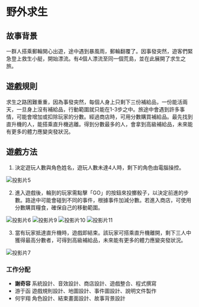 # 野外求生

## 故事背景
一群人搭乘郵輪開心出遊，途中遇到暴風雨，郵輪翻覆了。因事發突然，遊客們緊急登上救生小艇，開始漂流。有4個人漂流至同一個荒島，並在此展開了求生之旅。

## 遊戲規則
求生之路困難重重，因為事發突然，每個人身上只剩下三份補給品，一份能活兩天，一旦身上沒有補給品，行動範圍就只能在1-3步之中。旅途中會遇到許多事情，可能會增加或扣除玩家的分數。經過商店時，可用分數購買補給品。最先找到直升機的人，能搭乘直升機逃離。得到分數最多的人，會拿到高級補給品，未來能有更多的體力應變突發狀況。

## 遊戲方法
1. 決定遊玩人數與角色姓名，遊玩人數未達4人時，剩下的角色由電腦操控。

![投影片5](https://user-images.githubusercontent.com/88066658/187587217-37eac497-e53a-4d6d-872d-edb6cedd6931.PNG)

2. 進入遊戲後，輪到的玩家需點擊「GO」的按鈕來投擲骰子，以決定前進的步數。路途中可能會碰到不同的事件，根據事件加減分數。若進入商店，可使用分數購買糧食，確保自己的移動範圍。

![投影片6](https://user-images.githubusercontent.com/88066658/187587607-a9183435-fbfb-4ef1-8ddd-22e01ad93a33.PNG)
![投影片9](https://user-images.githubusercontent.com/88066658/187587619-c2cd126d-b90d-453a-9ba5-23c747c48f09.PNG)
![投影片10](https://user-images.githubusercontent.com/88066658/187587626-064d2012-d69d-4e0d-85f1-1d1ae458d2a8.PNG)
![投影片11](https://user-images.githubusercontent.com/88066658/187587636-315fa5cd-f3f9-4128-86b8-dedfe4505570.PNG)

3. 當有玩家抵達直升機時，遊戲即結束。該玩家可搭乘直升機離開，剩下三人中獲得最高分數者，可得到高級補給品，未來能有更多的體力應變突發狀況。

![投影片7](https://user-images.githubusercontent.com/88066658/187587830-c6b649cf-a776-48e7-88fc-71420ce2b664.PNG)



### 工作分配
- **謝奇容**  系統設計、音效設計、商店設計、遊戲整合、程式撰寫
- 游于函  遊戲規則設計、地圖設計、事件圖設計、說明文件製作
- 何宇翔  角色設計、結束畫面設計、故事背景設計





